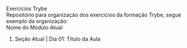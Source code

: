 Exercicios Trybe    
Repositório para organização dos exercicios da formação Trybe, segue exemplo da organização:   
Nome do Módulo Atual  
1. Seção Atual  |  Dia 01: Titulo da Aula 
